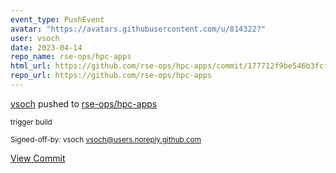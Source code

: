 ```yaml
---
event_type: PushEvent
avatar: "https://avatars.githubusercontent.com/u/814322?"
user: vsoch
date: 2023-04-14
repo_name: rse-ops/hpc-apps
html_url: https://github.com/rse-ops/hpc-apps/commit/177712f9be546b3fcf495eee8fa0f49c6c9e6f5e
repo_url: https://github.com/rse-ops/hpc-apps
---
```


<a href='https://github.com/vsoch' target='_blank'>vsoch</a> pushed to <a href='https://github.com/rse-ops/hpc-apps' target='_blank'>rse-ops/hpc-apps</a>

<small>trigger build

Signed-off-by: vsoch <vsoch@users.noreply.github.com></small>

<a href='https://github.com/rse-ops/hpc-apps/commit/177712f9be546b3fcf495eee8fa0f49c6c9e6f5e' target='_blank'>View Commit</a>